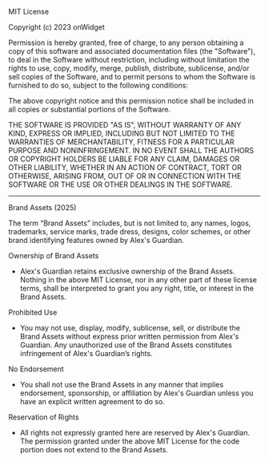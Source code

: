 MIT License

Copyright (c) 2023 onWidget

Permission is hereby granted, free of charge, to any person obtaining a copy
of this software and associated documentation files (the "Software"), to deal
in the Software without restriction, including without limitation the rights
to use, copy, modify, merge, publish, distribute, sublicense, and/or sell
copies of the Software, and to permit persons to whom the Software is
furnished to do so, subject to the following conditions:

The above copyright notice and this permission notice shall be included in all
copies or substantial portions of the Software.

THE SOFTWARE IS PROVIDED "AS IS", WITHOUT WARRANTY OF ANY KIND, EXPRESS OR
IMPLIED, INCLUDING BUT NOT LIMITED TO THE WARRANTIES OF MERCHANTABILITY,
FITNESS FOR A PARTICULAR PURPOSE AND NONINFRINGEMENT. IN NO EVENT SHALL THE
AUTHORS OR COPYRIGHT HOLDERS BE LIABLE FOR ANY CLAIM, DAMAGES OR OTHER
LIABILITY, WHETHER IN AN ACTION OF CONTRACT, TORT OR OTHERWISE, ARISING FROM,
OUT OF OR IN CONNECTION WITH THE SOFTWARE OR THE USE OR OTHER DEALINGS IN THE
SOFTWARE.

-------------------

Brand Assets (2025)

The term “Brand Assets” includes, but is not limited to, any names, logos, trademarks, service marks, trade dress, designs, color schemes, or other brand identifying features owned by Alex's Guardian.

Ownership of Brand Assets 
- Alex's Guardian retains exclusive ownership of the Brand Assets. Nothing in the above MIT License, nor in any other part of these license terms, shall be interpreted to grant you any right, title, or interest in the Brand Assets.

Prohibited Use
- You may not use, display, modify, sublicense, sell, or distribute the Brand Assets without express prior written permission from Alex's Guardian. Any unauthorized use of the Brand Assets constitutes infringement of Alex's Guardian’s rights.

No Endorsement
- You shall not use the Brand Assets in any manner that implies endorsement, sponsorship, or affiliation by Alex's Guardian unless you have an explicit written agreement to do so.

Reservation of Rights
- All rights not expressly granted here are reserved by Alex's Guardian. The permission granted under the above MIT License for the code portion does not extend to the Brand Assets.